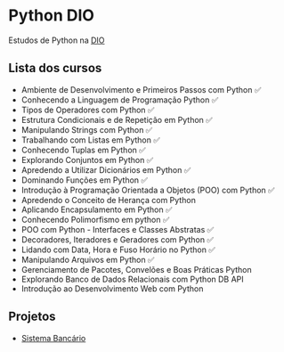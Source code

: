 # Python DIO
Estudos de Python na [DIO](web.dio.me)

## Lista dos cursos
- Ambiente de Desenvolvimento e Primeiros Passos com Python ✅
- Conhecendo a Linguagem de Programação Python ✅
- Tipos de Operadores com Python ✅
- Estrutura Condicionais e de Repetição em Python ✅
- Manipulando Strings com Python ✅
- Trabalhando com Listas em Python ✅
- Conhecendo Tuplas em Python ✅
- Explorando Conjuntos em Python ✅
- Apredendo a Utilizar Dicionários em Python ✅
- Dominando Funções em Python ✅
- Introdução à Programação Orientada a Objetos (POO) com Python ✅
- Apredendo o Conceito de Herança com Python
- Aplicando Encapsulamento em Python ✅
- Conhecendo Polimorfismo em python ✅
- POO com Python - Interfaces e Classes Abstratas ✅
- Decoradores, Iteradores e Geradores com Python ✅
- Lidando com Data, Hora e Fuso Horário no Python ✅
- Manipulando Arquivos em Python ✅
- Gerenciamento de Pacotes, Convelões e Boas Práticas Python
- Explorando Banco de Dados Relacionais com Python DB API
- Introdução ao Desenvolvimento Web com Python

## Projetos
- [Sistema Bancário](https://github.com/otonielnn/SistemaBancario)